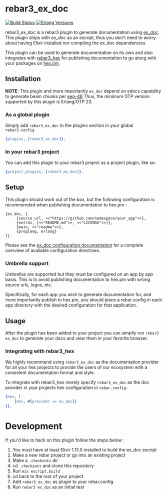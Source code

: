 # rebar3_ex_doc

[![Build Status](https://github.com/starbelly/rebar3_ex_doc/actions/workflows/ci.yml/badge.svg)](https://github.com/starbelly/rebar3_ex_doc/actions/workflows/ci.yml) [![Erlang Versions](https://img.shields.io/badge/Supported%20Erlang%2FOTP-23%20to%2024-blue)](http://www.erlang.org)

rebar3_ex_doc is a rebar3 plugin to generate documentation using [ex_doc](https://github.com/elixir-lang/ex_doc). This
plugin ships with ex_doc as an escript, thus you don't need to worry about having Elixir installed nor compiling
the ex_doc dependencies.

This plugin can be used to generate documentation on its own and also integrates with [rebar3_hex](https://github.com/erlef/rebar3_hex) for publishing documentation to go along with your packages on [hex.pm](https://hex.pm/).

## Installation

**NOTE**: This plugin and more importantly `ex_doc` depend on edocs capability to generate beam chunks per [eep-48](https://www.erlang.org/doc/apps/erl_docgen/doc_storage.html)
Thus, the minimum OTP version supported by this plugin is Erlang/OTP 23. 

### As a global plugin

Simply add `rebar3_ex_doc` to the plugins section in your global `rebar3.config`

```erlang
{plugins, [rebar3_ex_doc]}.
```

### In your rebar3 project

You can add this plugin to your rebar3 project as a project plugin, like so:

```erlang
{project_plugins, [rebar3_ex_doc]}.
```

## Setup

This plugin should work out of the box, but the following configuration is recommended when publishing documentation to
hex.pm :

```
{ex_doc, [
     {source_url, <<"https://github.com/namespace/your_app">>},
     {extras, [<<"README.md">>, <<"LICENSE">>]},
     {main, <<"readme">>},
     {proglang, erlang}
]}.
```

Please see the [ex_doc configuration documentation](https://hexdocs.pm/ex_doc/Mix.Tasks.Docs.html#module-configuration)
for a complete overview of available configuration directives.

### Umbrella support

Umbrellas are supported but they must be configured on an app by app basis. This is to avoid publishing documentation to
hex.pm with wrong source urls, logos, etc.

Specifically, for each app you wish to generate documentation for, and more importantly publish to hex.pm, you should
place a rebar.config in each app directory with the desired configuration for that application.

## Usage

After the plugin has been added to your project you can simplly run `rebar3 ex_doc` to generate your docs and view them
in your favorite browser.

### Integrating with rebar3_hex

We highly recommend using `rebar3_ex_doc` as the documentation provider for all your hex projects to provide the users
of our ecosystem with a consistent documentation format and style.

To integrate with rebar3_hex merely specify `rebar3_ex_doc` as the doc provider in your projects
hex configuration in `rebar.config` :

```erlang
{hex, [
    {doc, #{provider => ex_doc}}
]}.
```

# Development

If you'd like to hack on this plugin follow the steps below :

1. You must have at least Elixir 1.13.0 installed to build the ex_doc escript
2. Make a new rebar project or go into an existing project
3. Make a `_checkouts` dir
4. cd `_checkouts` and clone this repository
5. Run `mix escript.build`
6. cd back to the root of your project
7. Add `rebar3_ex_doc` as plugin to your rebar.config
8. Run `rebar3 ex_doc` as an initial test
